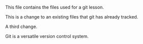 This file contains the files used for a git lesson.

This is a change to an existing files that git has already tracked.

A third change.

Git is a versatile version control system.
